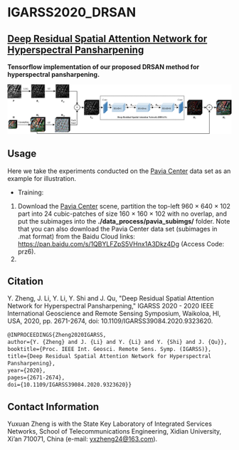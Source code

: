# IGARSS2020_DRSAN

## [Deep Residual Spatial Attention Network for Hyperspectral Pansharpening](https://ieeexplore.ieee.org/document/9323620)

**Tensorflow implementation of our proposed DRSAN method for hyperspectral pansharpening.**

![Overview](https://github.com/yxzheng24/IGARSS2020_DRSAN/blob/main/Flowchart_IGARSS20.png "Overview of the proposed method for hyperspectral pansharpening.")

## Usage
Here we take the experiments conducted on the [Pavia Center](http://www.ehu.eus/ccwintco/index.php/Hyperspectral_Remote_Sensing_Scenes#Pavia_Centre_scene) data set as an example for illustration.

*   Training:
1.   Download the [Pavia Center](http://www.ehu.eus/ccwintco/index.php/Hyperspectral_Remote_Sensing_Scenes#Pavia_Centre_scene) scene, partition the top-left 960 × 640 × 102 part into 24 cubic-patches of size 160 × 160 × 102 with no overlap, and put the subimages into the __./data_process/pavia_subimgs/__ folder. Note that you can also download the Pavia Center data set (subimages in .mat format) from the Baidu Cloud links: https://pan.baidu.com/s/1QBYLFZpS5VHnx1A3Dkz4Dg (Access Code: prz6).
2.   

## Citation
Y. Zheng, J. Li, Y. Li, Y. Shi and J. Qu, "Deep Residual Spatial Attention Network for Hyperspectral Pansharpening," IGARSS 2020 - 2020 IEEE International Geoscience and Remote Sensing Symposium, Waikoloa, HI, USA, 2020, pp. 2671-2674, doi: 10.1109/IGARSS39084.2020.9323620.

    @INPROCEEDINGS{Zheng2020IGARSS,
    author={Y. {Zheng} and J. {Li} and Y. {Li} and Y. {Shi} and J. {Qu}},
    booktitle={Proc. IEEE Int. Geosci. Remote Sens. Symp. (IGARSS)}, 
    title={Deep Residual Spatial Attention Network for Hyperspectral Pansharpening}, 
    year={2020},
    pages={2671-2674},
    doi={10.1109/IGARSS39084.2020.9323620}}


## Contact Information
Yuxuan Zheng is with the State Key Laboratory of Integrated Services Networks, School of Telecommunications Engineering, Xidian University, Xi’an 710071, China (e-mail: yxzheng24@163.com).
